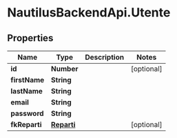 # NautilusBackendApi.Utente

## Properties

Name | Type | Description | Notes
------------ | ------------- | ------------- | -------------
**id** | **Number** |  | [optional] 
**firstName** | **String** |  | 
**lastName** | **String** |  | 
**email** | **String** |  | 
**password** | **String** |  | 
**fkReparti** | [**Reparti**](Reparti.md) |  | [optional] 


